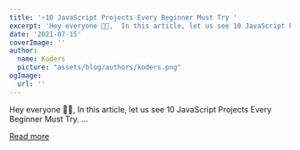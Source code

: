 ```yaml
---
title: '⚡10 JavaScript Projects Every Beginner Must Try '
excerpt: 'Hey everyone 👋🏻,  In this article, let us see 10 JavaScript Projects Every Beginner Must Try.        ...'
date: '2021-07-15'
coverImage: ''
author:
  name: Koders
  picture: "assets/blog/authors/koders.png"
ogImage:
  url: ''
---
```


Hey everyone 👋🏻,  In this article, let us see 10 JavaScript Projects Every Beginner Must Try.        ...

[Read more](https://dev.to/thenerdydev/10-javascript-projects-every-beginner-must-try-p19)
